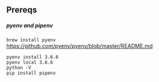 ## Prereqs

##### pyenv and pipenv

`brew install pyenv` https://github.com/pyenv/pyenv/blob/master/README.md
```
pyenv install 3.6.6
pyenv local 3.6.6
python -V
pip install pipenv
```



